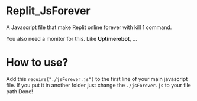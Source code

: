 # Replit_JsForever
A Javascript file that make Replit online forever with kill 1 command.

You also need a monitor for this. Like **Uptimerobot**, ...


# How to use?
Add this `require("./jsForever.js")` to the first line of your main javascript file.
If you put it in another folder just change the `./jsForever.js` to your file path
Done!
